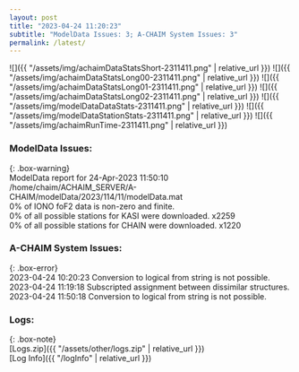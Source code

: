 ```yaml
---
layout: post
title: "2023-04-24 11:20:23"
subtitle: "ModelData Issues: 3; A-CHAIM System Issues: 3"
permalink: /latest/
---
```


![]({{ "/assets/img/achaimDataStatsShort-2311411.png" | relative_url }})
![]({{ "/assets/img/achaimDataStatsLong00-2311411.png" | relative_url }})
![]({{ "/assets/img/achaimDataStatsLong01-2311411.png" | relative_url }})
![]({{ "/assets/img/achaimDataStatsLong02-2311411.png" | relative_url }})
![]({{ "/assets/img/modelDataDataStats-2311411.png" | relative_url }})
![]({{ "/assets/img/modelDataStationStats-2311411.png" | relative_url }})
![]({{ "/assets/img/achaimRunTime-2311411.png" | relative_url }})


### ModelData Issues:  
  
{: .box-warning}  
 ModelData report for 24-Apr-2023 11:50:10   
 /home/chaim/ACHAIM_SERVER/A-CHAIM/modelData/2023/114/11/modelData.mat   
 0% of IONO foF2 data is non-zero and finite.   
 0% of all possible stations for KASI were downloaded. x2259   
 0% of all possible stations for CHAIN were downloaded. x1220   
  
### A-CHAIM System Issues:  
  
{: .box-error}  
2023-04-24 10:20:23 Conversion to logical from string is not possible.  
2023-04-24 11:19:18 Subscripted assignment between dissimilar structures.  
2023-04-24 11:50:18 Conversion to logical from string is not possible.  

### Logs:  
  
{: .box-note}  
[Logs.zip]({{ "/assets/other/logs.zip" | relative_url }})  
[Log Info]({{ "/logInfo" | relative_url }})  
